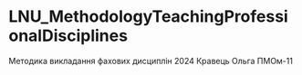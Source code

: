 # LNU_MethodologyTeachingProfessionalDisciplines
Методика викладання фахових дисциплін 2024 Кравець Ольга ПМОм-11
